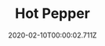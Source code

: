 ---
templateKey: blog-post
title: Hot Pepper
type: fruit
description: Fiery hot with a hint of sweetness
featuredpost: false
date: 2020-02-10T00:00:02.711Z
featuredimage: /img/Hot_Pepper.png
sellPrice: 40
tags: 
  - Summer
  -  edible
  -  Linus
  -  Shane
  -  vegetable
---